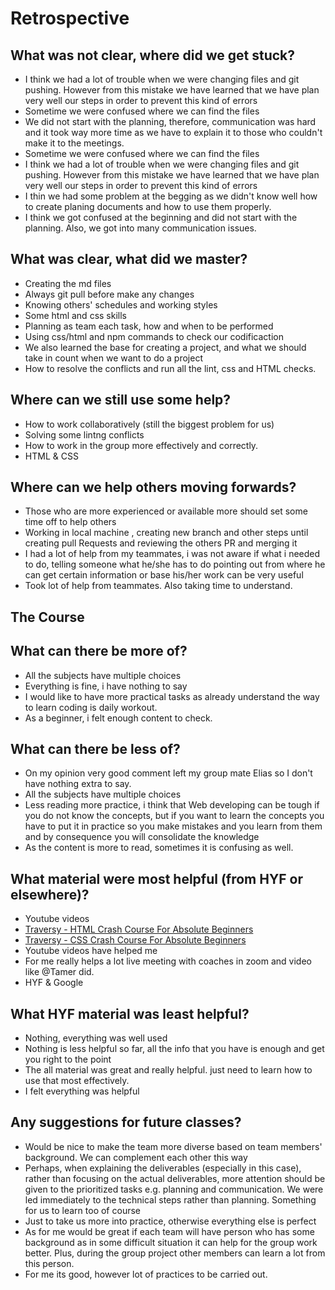 # Retrospective

## What was not clear, where did we get stuck?

- I think we had a lot of trouble when we were changing files and git pushing.
  However from this mistake we have learned that we have plan very well our
  steps in order to prevent this kind of errors
- Sometime we were confused where we can find the files
- We did not start with the planning, therefore, communication was hard and it
  took way more time as we have to explain it to those who couldn't make it to
  the meetings.
- Sometime we were confused where we can find the files
- I think we had a lot of trouble when we were changing files and git pushing.
  However from this mistake we have learned that we have plan very well our
  steps in order to prevent this kind of errors
- I thin we had some problem at the begging as we didn't know well how to create
  planing documents and how to use them properly.
- I think we got confused at the beginning and did not start with the planning.
  Also, we got into many communication issues.

## What was clear, what did we master?

- Creating the md files
- Always git pull before make any changes
- Knowing others' schedules and working styles
- Some html and css skills
- Planning as team each task, how and when to be performed
- Using css/html and npm commands to check our codificaction
- We also learned the base for creating a project, and what we should take in
  count when we want to do a project
- How to resolve the conflicts and run all the lint, css and HTML checks.

## Where can we still use some help?

- How to work collaboratively (still the biggest problem for us)
- Solving some lintng conflicts
- How to work in the group more effectively and correctly.
- HTML & CSS

## Where can we help others moving forwards?

- Those who are more experienced or available more should set some time off to
  help others
- Working in local machine , creating new branch and other steps until creating
  pull Requests and reviewing the others PR and merging it
- I had a lot of help from my teammates, i was not aware if what i needed to do,
  telling someone what he/she has to do pointing out from where he can get
  certain information or base his/her work can be very useful
- Took lot of help from teammates. Also taking time to understand.

## The Course

## What can there be more of?

- All the subjects have multiple choices
- Everything is fine, i have nothing to say
- I would like to have more practical tasks as already understand the way to
  learn coding is daily workout.
- As a beginner, i felt enough content to check.

## What can there be less of?

- On my opinion very good comment left my group mate Elias so I don't have
  nothing extra to say.
- All the subjects have multiple choices
- Less reading more practice, i think that Web developing can be tough if you do
  not know the concepts, but if you want to learn the concepts you have to put
  it in practice so you make mistakes and you learn from them and by consequence
  you will consolidate the knowledge
- As the content is more to read, sometimes it is confusing as well.

## What material were most helpful (from HYF or elsewhere)?

- Youtube videos
- [Traversy - HTML Crash Course For Absolute Beginners](https://www.youtube.com/watch?v=UB1O30fR-EE)
- [Traversy - CSS Crash Course For Absolute Beginners](https://www.youtube.com/watch?v=yfoY53QXEnI)
- Youtube videos have helped me
- For me really helps a lot live meeting with coaches in zoom and video like
  @Tamer did.
- HYF & Google

## What HYF material was least helpful?

- Nothing, everything was well used
- Nothing is less helpful so far, all the info that you have is enough and get
  you right to the point
- The all material was great and really helpful. just need to learn how to use
  that most effectively.
- I felt everything was helpful

## Any suggestions for future classes?

- Would be nice to make the team more diverse based on team members' background.
  We can complement each other this way
- Perhaps, when explaining the deliverables (especially in this case), rather
  than focusing on the actual deliverables, more attention should be given to
  the prioritized tasks e.g. planning and communication. We were led immediately
  to the technical steps rather than planning. Something for us to learn too of
  course
- Just to take us more into practice, otherwise everything else is perfect
- As for me would be great if each team will have person who has some background
  as in some difficult situation it can help for the group work better. Plus,
  during the group project other members can learn a lot from this person.
- For me its good, however lot of practices to be carried out.
